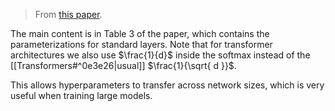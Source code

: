 > From [this paper](https://arxiv.org/abs/2203.03466).

The main content is in Table 3 of the paper, which contains the parameterizations for standard layers. Note that for transformer architectures we also use $\frac{1}{d}$ inside the softmax instead of the [[Transformers#^0e3e26|usual]] $\frac{1}{\sqrt{ d }}$.

This allows hyperparameters to transfer across network sizes, which is very useful when training large models.
